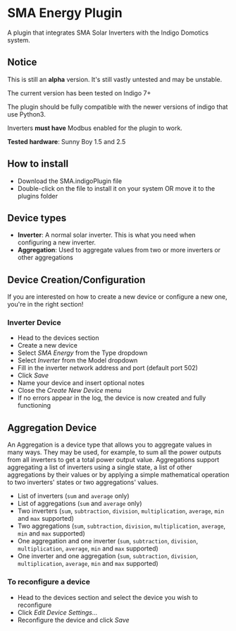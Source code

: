 # SMA Energy Plugin

A plugin that integrates SMA Solar Inverters with the Indigo Domotics system.

## Notice

This is still an **alpha** version. It's still vastly untested and may be unstable.

The current version has been tested on Indigo 7+

The plugin should be fully compatible with the newer versions of indigo that use Python3.

Inverters **must have** Modbus enabled for the plugin to work.

**Tested hardware**: Sunny Boy 1.5 and 2.5

## How to install
- Download the SMA.indigoPlugin file
- Double-click on the file to install it on your system OR move it to the plugins folder

## Device types
- **Inverter**: A normal solar inverter. This is what you need when configuring a new inverter.
- **Aggregation**: Used to aggregate values from two or more inverters or other aggregations

## Device Creation/Configuration
If you are interested on how to create a new device or
configure a new one, you're in the right section!

### Inverter Device
- Head to the devices section
- Create a new device
- Select *SMA Energy* from the Type dropdown
- Select *Inverter* from the Model dropdown
- Fill in the inverter network address and port (default port 502)
- Click *Save*
- Name your device and insert optional notes
- Close the *Create New Device* menu
- If no errors appear in the log, the device is now created and fully functioning


## Aggregation Device

An Aggregation is a device type that allows you to aggregate values in many ways.
They may be used, for example, to sum all the power outputs from all inverters to get a total power
output value.
Aggregations support aggregating a list of inverters using a single state, a list of other aggregations by their values
or by applying a simple mathematical operation to two inverters' states or two aggregations' values.

- List of inverters (`sum` and `average` only)
- List of aggregations (`sum` and `average` only)
- Two inverters (`sum`, `subtraction`, `division`, `multiplication`, `average`, `min` and `max` supported)
- Two aggregations (`sum`, `subtraction`, `division`, `multiplication`, `average`, `min` and `max` supported)
- One aggregation and one inverter (`sum`, `subtraction`, `division`, `multiplication`, `average`, `min` and `max` supported)
- One inverter and one aggregation (`sum`, `subtraction`, `division`, `multiplication`, `average`, `min` and `max` supported)


### To reconfigure a device
- Head to the devices section and select the 
  device you wish to reconfigure
- Click *Edit Device Settings...*
- Reconfigure the device and click *Save*


